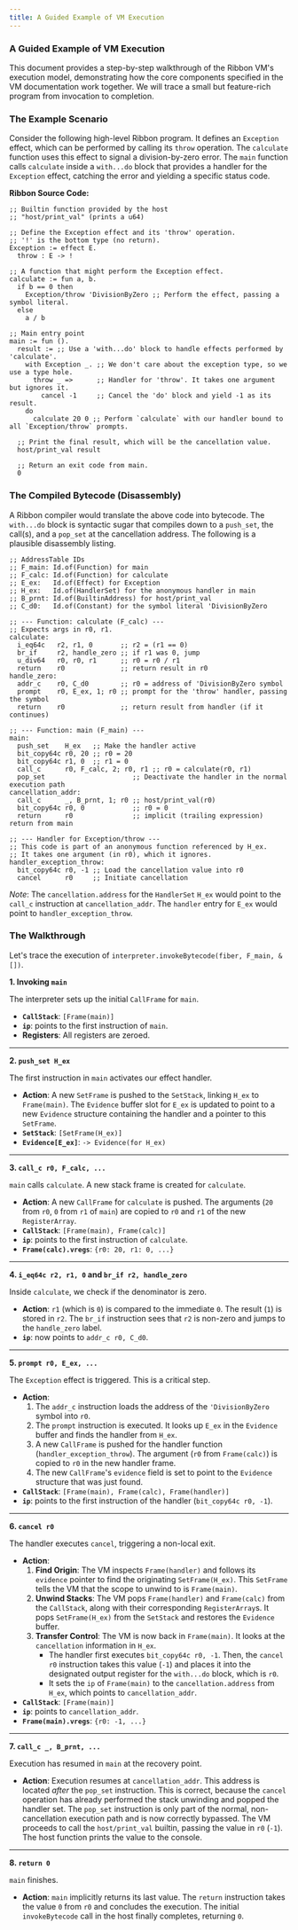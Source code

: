 ```yaml
---
title: A Guided Example of VM Execution
---
```


### A Guided Example of VM Execution

This document provides a step-by-step walkthrough of the Ribbon VM's execution model, demonstrating how the core components specified in the VM documentation work together. We will trace a small but feature-rich program from invocation to completion.

### The Example Scenario

Consider the following high-level Ribbon program. It defines an `Exception` effect, which can be performed by calling its `throw` operation. The `calculate` function uses this effect to signal a division-by-zero error. The `main` function calls `calculate` inside a `with...do` block that provides a handler for the `Exception` effect, catching the error and yielding a specific status code.

**Ribbon Source Code:**
```
;; Builtin function provided by the host
;; "host/print_val" (prints a u64)

;; Define the Exception effect and its 'throw' operation.
;; '!' is the bottom type (no return).
Exception := effect E.
  throw : E -> !

;; A function that might perform the Exception effect.
calculate := fun a, b.
  if b == 0 then
    Exception/throw 'DivisionByZero ;; Perform the effect, passing a symbol literal.
  else
    a / b

;; Main entry point
main := fun (). 
  result := ;; Use a 'with...do' block to handle effects performed by 'calculate'.
    with Exception _. ;; We don't care about the exception type, so we use a type hole.
      throw _ =>      ;; Handler for 'throw'. It takes one argument but ignores it.
        cancel -1     ;; Cancel the 'do' block and yield -1 as its result.
    do
      calculate 20 0 ;; Perform `calculate` with our handler bound to all `Exception/throw` prompts.
  
  ;; Print the final result, which will be the cancellation value.
  host/print_val result

  ;; Return an exit code from main.
  0
```

### The Compiled Bytecode (Disassembly)

A Ribbon compiler would translate the above code into bytecode. The `with...do` block is syntactic sugar that compiles down to a `push_set`, the call(s), and a `pop_set` at the cancellation address. The following is a plausible disassembly listing.

```
;; AddressTable IDs
;; F_main: Id.of(Function) for main
;; F_calc: Id.of(Function) for calculate
;; E_ex:   Id.of(Effect) for Exception
;; H_ex:   Id.of(HandlerSet) for the anonymous handler in main
;; B_prnt: Id.of(BuiltinAddress) for host/print_val
;; C_d0:   Id.of(Constant) for the symbol literal 'DivisionByZero

;; --- Function: calculate (F_calc) ---
;; Expects args in r0, r1.
calculate:
  i_eq64c   r2, r1, 0       ;; r2 = (r1 == 0)
  br_if     r2, handle_zero ;; if r1 was 0, jump
  u_div64   r0, r0, r1      ;; r0 = r0 / r1
  return    r0              ;; return result in r0
handle_zero:
  addr_c    r0, C_d0        ;; r0 = address of 'DivisionByZero symbol
  prompt    r0, E_ex, 1; r0 ;; prompt for the 'throw' handler, passing the symbol
  return    r0              ;; return result from handler (if it continues)

;; --- Function: main (F_main) ---
main:
  push_set    H_ex   ;; Make the handler active
  bit_copy64c r0, 20 ;; r0 = 20
  bit_copy64c r1, 0  ;; r1 = 0
  call_c      r0, F_calc, 2; r0, r1 ;; r0 = calculate(r0, r1)
  pop_set                      ;; Deactivate the handler in the normal execution path
cancellation_addr:
  call_c      _, B_prnt, 1; r0 ;; host/print_val(r0)
  bit_copy64c r0, 0            ;; r0 = 0
  return      r0               ;; implicit (trailing expression) return from main

;; --- Handler for Exception/throw ---
;; This code is part of an anonymous function referenced by H_ex.
;; It takes one argument (in r0), which it ignores.
handler_exception_throw:
  bit_copy64c r0, -1 ;; Load the cancellation value into r0
  cancel      r0     ;; Initiate cancellation
```

*Note*: The `cancellation.address` for the `HandlerSet` `H_ex` would point to the `call_c` instruction at `cancellation_addr`. The `handler` entry for `E_ex` would point to `handler_exception_throw`.

### The Walkthrough

Let's trace the execution of `interpreter.invokeBytecode(fiber, F_main, &[])`.

**1. Invoking `main`**

The interpreter sets up the initial `CallFrame` for `main`.

* **`CallStack`**: `[Frame(main)]`
* **`ip`**: points to the first instruction of `main`.
* **Registers**: All registers are zeroed.

---
**2. `push_set H_ex`**

The first instruction in `main` activates our effect handler.

* **Action**: A new `SetFrame` is pushed to the `SetStack`, linking `H_ex` to `Frame(main)`. The `Evidence` buffer slot for `E_ex` is updated to point to a new `Evidence` structure containing the handler and a pointer to this `SetFrame`.
* **`SetStack`**: `[SetFrame(H_ex)]`
* **`Evidence[E_ex]`**: `-> Evidence(for H_ex)`

---
**3. `call_c r0, F_calc, ...`**

`main` calls `calculate`. A new stack frame is created for `calculate`.

* **Action**: A new `CallFrame` for `calculate` is pushed. The arguments (`20` from `r0`, `0` from `r1` of `main`) are copied to `r0` and `r1` of the new `RegisterArray`.
* **`CallStack`**: `[Frame(main), Frame(calc)]`
* **`ip`**: points to the first instruction of `calculate`.
* **`Frame(calc).vregs`**: `{r0: 20, r1: 0, ...}`

---
**4. `i_eq64c r2, r1, 0` and `br_if r2, handle_zero`**

Inside `calculate`, we check if the denominator is zero.

* **Action**: `r1` (which is `0`) is compared to the immediate `0`. The result (`1`) is stored in `r2`. The `br_if` instruction sees that `r2` is non-zero and jumps to the `handle_zero` label.
* **`ip`**: now points to `addr_c r0, C_d0`.

---
**5. `prompt r0, E_ex, ...`**

The `Exception` effect is triggered. This is a critical step.

* **Action**:
    1. The `addr_c` instruction loads the address of the `'DivisionByZero` symbol into `r0`.
    2. The `prompt` instruction is executed. It looks up `E_ex` in the `Evidence` buffer and finds the handler from `H_ex`.
    3. A new `CallFrame` is pushed for the handler function (`handler_exception_throw`). The argument (`r0` from `Frame(calc)`) is copied to `r0` in the new handler frame.
    4. The new `CallFrame`'s `evidence` field is set to point to the `Evidence` structure that was just found.
* **`CallStack`**: `[Frame(main), Frame(calc), Frame(handler)]`
* **`ip`**: points to the first instruction of the handler (`bit_copy64c r0, -1`).

---
**6. `cancel r0`**

The handler executes `cancel`, triggering a non-local exit.

* **Action**:
    1. **Find Origin**: The VM inspects `Frame(handler)` and follows its `evidence` pointer to find the originating `SetFrame(H_ex)`. This `SetFrame` tells the VM that the scope to unwind to is `Frame(main)`.
    2. **Unwind Stacks**: The VM pops `Frame(handler)` and `Frame(calc)` from the `CallStack`, along with their corresponding `RegisterArray`s. It pops `SetFrame(H_ex)` from the `SetStack` and restores the `Evidence` buffer.
    3. **Transfer Control**: The VM is now back in `Frame(main)`. It looks at the `cancellation` information in `H_ex`.
       * The handler first executes `bit_copy64c r0, -1`. Then, the `cancel r0` instruction takes this value (`-1`) and places it into the designated output register for the `with...do` block, which is `r0`.
       * It sets the `ip` of `Frame(main)` to the `cancellation.address` from `H_ex`, which points to `cancellation_addr`.
* **`CallStack`**: `[Frame(main)]`
* **`ip`**: points to `cancellation_addr`.
* **`Frame(main).vregs`**: `{r0: -1, ...}`

---
**7. `call_c _, B_prnt, ...`**

Execution has resumed in `main` at the recovery point.

* **Action**: Execution resumes at `cancellation_addr`. This address is located *after* the `pop_set` instruction. This is correct, because the `cancel` operation has already performed the stack unwinding and popped the handler set. The `pop_set` instruction is only part of the normal, non-cancellation execution path and is now correctly bypassed. The VM proceeds to call the `host/print_val` builtin, passing the value in `r0` (`-1`). The host function prints the value to the console.

---
**8. `return 0`**

`main` finishes.

* **Action**: `main` implicitly returns its last value. The `return` instruction takes the value `0` from `r0` and concludes the execution. The initial `invokeBytecode` call in the host finally completes, returning `0`.